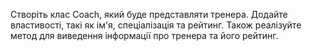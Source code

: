 Створіть клас Coach, який буде представляти тренера. Додайте властивості, такі як ім'я, спеціалізація та рейтинг.
Також реалізуйте метод для виведення інформації про тренера та його рейтинг.